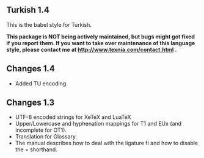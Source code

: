 Turkish 1.4
-----------

This is the babel style for Turkish.

**This package is NOT being actively maintained, but bugs might
got fixed if you report them. If you want to take over maintenance of
this language style, please contact me at
http://www.texnia.com/contact.html .**

Changes 1.4
-----------
* Added TU encoding


Changes 1.3
-----------
* UTF-8 encoded strings for XeTeX and LuaTeX
* Upper/Lowercase and hyphenation mappings for T1 and EUx (and
  incomplete for OT1).
* Translation for Glossary. 
* The manual describes how to deal with the ligature fi and
  how to disable the = shorthand.
